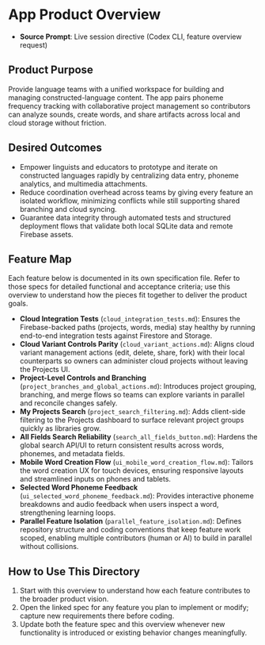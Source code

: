 # App Product Overview

- **Source Prompt**: Live session directive (Codex CLI, feature overview request)

## Product Purpose
Provide language teams with a unified workspace for building and managing constructed-language content. The app pairs phoneme frequency tracking with collaborative project management so contributors can analyze sounds, create words, and share artifacts across local and cloud storage without friction.

## Desired Outcomes
- Empower linguists and educators to prototype and iterate on constructed languages rapidly by centralizing data entry, phoneme analytics, and multimedia attachments.
- Reduce coordination overhead across teams by giving every feature an isolated workflow, minimizing conflicts while still supporting shared branching and cloud syncing.
- Guarantee data integrity through automated tests and structured deployment flows that validate both local SQLite data and remote Firebase assets.

## Feature Map
Each feature below is documented in its own specification file. Refer to those specs for detailed functional and acceptance criteria; use this overview to understand how the pieces fit together to deliver the product goals.

- **Cloud Integration Tests** (`cloud_integration_tests.md`): Ensures the Firebase-backed paths (projects, words, media) stay healthy by running end-to-end integration tests against Firestore and Storage.
- **Cloud Variant Controls Parity** (`cloud_variant_actions.md`): Aligns cloud variant management actions (edit, delete, share, fork) with their local counterparts so owners can administer cloud projects without leaving the Projects UI.
- **Project-Level Controls and Branching** (`project_branches_and_global_actions.md`): Introduces project grouping, branching, and merge flows so teams can explore variants in parallel and reconcile changes safely.
- **My Projects Search** (`project_search_filtering.md`): Adds client-side filtering to the Projects dashboard to surface relevant project groups quickly as libraries grow.
- **All Fields Search Reliability** (`search_all_fields_button.md`): Hardens the global search API/UI to return consistent results across words, phonemes, and metadata fields.
- **Mobile Word Creation Flow** (`ui_mobile_word_creation_flow.md`): Tailors the word creation UX for touch devices, ensuring responsive layouts and streamlined inputs on phones and tablets.
- **Selected Word Phoneme Feedback** (`ui_selected_word_phoneme_feedback.md`): Provides interactive phoneme breakdowns and audio feedback when users inspect a word, strengthening learning loops.
- **Parallel Feature Isolation** (`parallel_feature_isolation.md`): Defines repository structure and coding conventions that keep feature work scoped, enabling multiple contributors (human or AI) to build in parallel without collisions.

## How to Use This Directory
1. Start with this overview to understand how each feature contributes to the broader product vision.
2. Open the linked spec for any feature you plan to implement or modify; capture new requirements there before coding.
3. Update both the feature spec and this overview whenever new functionality is introduced or existing behavior changes meaningfully.
